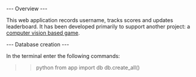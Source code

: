 --- Overview ---

This web application records username, tracks scores and updates leaderboard. It has been developed primarily to support another project: a <a href="https://github.com/BruteForce009/vision-game-tracker" class="abt-links">computer vision based game</a>.


--- Database creation ---

In the terminal enter the following commands:

>> python
>> from app import db
>> db.create_all()
